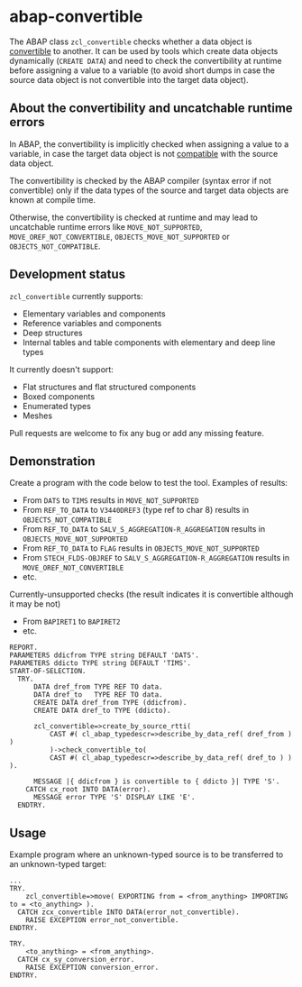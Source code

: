 # abap-convertible

The ABAP class `zcl_convertible` checks whether a data object is [convertible](https://help.sap.com/doc/abapdocu_latest_index_htm/latest/en-US/index.htm?file=abenconvertible_glosry.htm) to another. It can be used by tools which create data objects dynamically (`CREATE DATA`) and need to check the convertibility at runtime before assigning a value to a variable (to avoid short dumps in case the source data object is not convertible into the target data object).

## About the convertibility and uncatchable runtime errors

In ABAP, the convertibility is implicitly checked when assigning a value to a variable, in case the target data object is not [compatible](https://help.sap.com/doc/abapdocu_latest_index_htm/latest/en-US/index.htm?file=abencompatible_glosry.htm) with the source data object.

The convertibility is checked by the ABAP compiler (syntax error if not convertible) only if the data types of the source and target data objects are known at compile time.

Otherwise, the convertibility is checked at runtime and may lead to uncatchable runtime errors like `MOVE_NOT_SUPPORTED`, `MOVE_OREF_NOT_CONVERTIBLE`, `OBJECTS_MOVE_NOT_SUPPORTED` or `OBJECTS_NOT_COMPATIBLE`.

## Development status

`zcl_convertible` currently supports:
- Elementary variables and components
- Reference variables and components
- Deep structures
- Internal tables and table components with elementary and deep line types

It currently doesn't support:
- Flat structures and flat structured components
- Boxed components
- Enumerated types
- Meshes

Pull requests are welcome to fix any bug or add any missing feature.

## Demonstration

Create a program with the code below to test the tool. Examples of results:
- From `DATS` to `TIMS` results in `MOVE_NOT_SUPPORTED`
- From `REF_TO_DATA` to `V3440DREF3` (type ref to char 8) results in `OBJECTS_NOT_COMPATIBLE`
- From `REF_TO_DATA` to `SALV_S_AGGREGATION-R_AGGREGATION` results in `OBJECTS_MOVE_NOT_SUPPORTED`
- From `REF_TO_DATA` to `FLAG` results in `OBJECTS_MOVE_NOT_SUPPORTED`
- From `STECH_FLDS-OBJREF` to `SALV_S_AGGREGATION-R_AGGREGATION` results in `MOVE_OREF_NOT_CONVERTIBLE`
- etc.

Currently-unsupported checks (the result indicates it is convertible although it may be not)
- From `BAPIRET1` to `BAPIRET2`
- etc.

```abap
REPORT.
PARAMETERS ddicfrom TYPE string DEFAULT 'DATS'.
PARAMETERS ddicto TYPE string DEFAULT 'TIMS'.
START-OF-SELECTION.
  TRY.
      DATA dref_from TYPE REF TO data.
      DATA dref_to   TYPE REF TO data.
      CREATE DATA dref_from TYPE (ddicfrom).
      CREATE DATA dref_to TYPE (ddicto).

      zcl_convertible=>create_by_source_rtti(
          CAST #( cl_abap_typedescr=>describe_by_data_ref( dref_from ) )
          )->check_convertible_to(
          CAST #( cl_abap_typedescr=>describe_by_data_ref( dref_to ) ) ).

      MESSAGE |{ ddicfrom } is convertible to { ddicto }| TYPE 'S'.
    CATCH cx_root INTO DATA(error).
      MESSAGE error TYPE 'S' DISPLAY LIKE 'E'.
  ENDTRY.
```

## Usage

Example program where an unknown-typed source is to be transferred to an unknown-typed target:
```abap
...
TRY.
    zcl_convertible=>move( EXPORTING from = <from_anything> IMPORTING to = <to_anything> ).
  CATCH zcx_convertible INTO DATA(error_not_convertible).
    RAISE EXCEPTION error_not_convertible.
ENDTRY.

TRY.
    <to_anything> = <from_anything>.
  CATCH cx_sy_conversion_error.
    RAISE EXCEPTION conversion_error.
ENDTRY.
```
